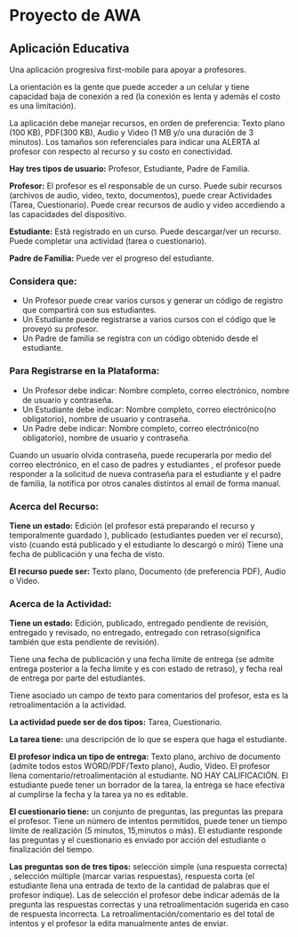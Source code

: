 # Proyecto de AWA
## Aplicación Educativa

Una aplicación progresiva first-mobile para apoyar a profesores.

La orientación es la gente que puede acceder a un celular y tiene 
capacidad baja de conexión a red (la conexión es lenta y además el costo es una limitación).

La aplicación debe manejar recursos, en orden de preferencia: Texto plano (100 KB), PDF(300 KB),
Audio y Video (1 MB y/o una duración de 3 minutos). Los tamaños son referenciales para indicar 
una ALERTA al profesor con respecto al recurso y su costo en conectividad.

**Hay tres tipos de usuario:** Profesor, Estudiante, Padre de Familia.

**Profesor:** El profesor es el responsable de un curso. Puede subir recursos (archivos de audio, 
video, texto, documentos), puede crear Actividades (Tarea, Cuestionario). Puede crear recursos
de audio y video accediendo a las capacidades del dispositivo.

**Estudiante:** Está registrado en un curso. Puede descargar/ver un 
recurso. Puede completar una actividad (tarea o cuestionario).

**Padre de Familia:** Puede ver el progreso del estudiante.

### Considera que:

* Un Profesor puede crear varios cursos y generar un código de registro que compartirá con sus estudiantes.
* Un Estudiante puede registrarse a varios cursos con el código que le proveyó su profesor.
* Un Padre de familia se registra con un código obtenido desde el estudiante.

### Para Registrarse en la Plataforma:

* Un Profesor debe indicar: Nombre completo, correo electrónico, nombre de usuario y contraseña.
* Un Estudiante debe indicar: Nombre completo, correo electrónico(no obligatorio), nombre de usuario y contraseña.
* Un Padre debe indicar: Nombre completo, correo electrónico(no obligatorio), nombre de usuario y contraseña.

Cuando un usuario olvida contraseña, puede recuperarla por medio del correo electrónico, en el caso de 
padres y estudiantes , el profesor puede responder a la solicitud de nueva contraseña para el estudiante 
y el padre de familia, la notifica por otros canales distintos al email de forma manual.

### Acerca del Recurso:

**Tiene un estado:** Edición (el profesor está preparando el recurso y temporalmente guardado ), publicado
(estudiantes pueden ver el recurso), visto (cuando está publicado y el estudiante lo descargó o miró)
Tiene una fecha de publicación y una fecha de visto.

**El recurso puede ser:** Texto plano, Documento (de preferencia PDF), Audio o Video.

### Acerca de la Actividad:

**Tiene un estado:** Edición, publicado, entregado pendiente de revisión, entregado y revisado, 
no entregado, entregado con retraso(significa también que esta pendiente de revisión).

Tiene una fecha de publicación y una fecha límite de entrega (se admite entrega posterior 
a la fecha límite y es con estado de retraso), y fecha real de entrega por parte del estudiantes.

Tiene asociado un campo de texto para comentarios del profesor, esta es la retroalimentación a la actividad.

**La actividad puede ser de dos tipos:** Tarea, Cuestionario.

**La tarea tiene:** una descripción de lo que se espera que haga el estudiante.

**El profesor indica un tipo de entrega:** Texto plano, archivo de documento (admite todos estos
WORD/PDF/Texto plano), Audio, Video. El profesor llena comentario/retroalimentación al estudiante. NO HAY
CALIFICACIÓN. El estudiante puede tener un borrador de la tarea, la entrega se hace efectiva al cumplirse
la fecha y la tarea ya no es editable.

**El cuestionario tiene:** un conjunto de preguntas, las preguntas las prepara el profesor. Tiene un número
de intentos permitidos, puede tener un tiempo límite de realización (5 minutos, 15,minutos o más). El estudiante
responde las preguntas y el cuestionario es enviado por acción del estudiante o finalización del tiempo.

**Las preguntas son de tres tipos:** selección simple (una respuesta correcta) , selección múltiple (marcar 
varias respuestas), respuesta corta (el estudiante llena una entrada de texto de la cantidad de palabras que
el profesor indique). Las de selección el profesor debe indicar además de la pregunta las respuestas correctas
y una retroalimentación sugerida en caso de respuesta incorrecta. La retroalimentación/comentario es del 
total de intentos y el profesor la edita manualmente antes de enviar.